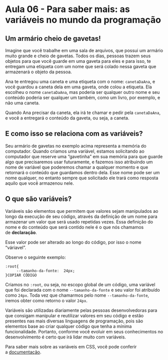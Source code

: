 # Aula 06 - Para saber mais: as variáveis no mundo da programação

## **Um armário cheio de gavetas!**

Imagine que você trabalhe em uma sala de arquivos, que possui um armário muito grande e cheio de gavetas. Todos os dias, pessoas trazem seus objetos para que você guarde em uma gaveta para eles e para isso, te entregam uma etiqueta com um nome que será colado nessa gaveta que armazenará o objeto da pessoa.

Ana te entregou uma caneta e uma etiqueta com o nome: `canetaDaAna`, e você guardou a caneta dela em uma gaveta, onde colou a etiqueta. Ela escolheu o nome `canetaDaAna`, mas poderia ser qualquer outro nome e seu conteúdo poderia ser qualquer um também, como um livro, por exemplo, e não uma caneta.

Quando Ana precisar da caneta, ela irá te chamar e pedir pela `canetaDaAna`, e você a entregará o conteúdo da gaveta, ou seja, a caneta.

## **E como isso se relaciona com as variáveis?**

Seu armário de gavetas no exemplo acima representa a memória do computador. Quando criamos uma variável, estamos solicitando ao computador que reserve uma “gavetinha” em sua memória para que guarde algo que precisaremos usar futuramente, e fazemos isso atribuindo um nome de variável que poderemos chamar a qualquer momento e que retornará o conteúdo que guardamos dentro dela. Esse nome pode ser um nome qualquer, no entanto sempre que solicitado ele trará como resposta aquilo que você armazenou nele.

## **O que são variáveis?**

Variáveis são elementos que permitem que valores sejam manipulados ao longo da execução de seu código, através da definição de um nome para armazenar um valor que será usado repetidas vezes. Essa definição do nome e do conteúdo que será contido nele é o que nós chamamos de **declaração**.

Esse valor pode ser alterado ao longo do código, por isso o nome “váriavel”.

Observe o seguinte exemplo:

```
:root{
     --tamanho-da-fonte:  24px;
}COPIAR CÓDIGO
```

Criamos no `:root`, ou seja, no escopo global de um código, uma variável que foi declarada com o nome `--tamanho-da-fonte` e seu valor foi atribuído como `24px`. Toda vez que chamarmos pelo nome `--tamanho-da-fonte`, iremos obter como retorno o valor `24px`.

Variáveis são utilizadas diariamente pelas pessoas desenvolvedoras para que consigam manipular e reutilizar valores em seu código e estão presentes nas mais diversas linguagens de programação, pois são elementos base ao criar qualquer código que tenha a mínima funcionalidade. Portanto, conforme você evoluir em seus conhecimentos no desenvolvimento é certo que irá lidar muito com variáveis.

Para saber mais sobre as variáveis em CSS, você pode conferir a [documentação](https://developer.mozilla.org/pt-BR/docs/Web/CSS/Using_CSS_custom_properties).
